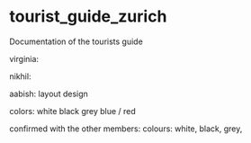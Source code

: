 # tourist_guide_zurich

Documentation of the tourists guide 

virginia:

nikhil:

aabish:
layout
design

colors: 
white 
black
grey
blue / red


confirmed with the other members: 
colours: white, black, grey, 
